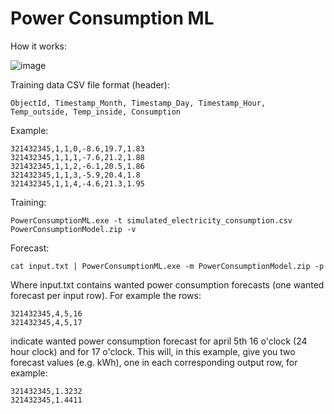 # Power Consumption ML

How it works:

![image](https://github.com/user-attachments/assets/af0c74c9-d518-470e-83e6-e05c4ffe3681)



Training data CSV file format (header):
```
ObjectId, Timestamp_Month, Timestamp_Day, Timestamp_Hour, Temp_outside, Temp_inside, Consumption
```

Example:

```
321432345,1,1,0,-8.6,19.7,1.83
321432345,1,1,1,-7.6,21.2,1.88
321432345,1,1,2,-6.1,20.5,1.86
321432345,1,1,3,-5.9,20.4,1.8
321432345,1,1,4,-4.6,21.3,1.95
```

Training:
```
PowerConsumptionML.exe -t simulated_electricity_consumption.csv PowerConsumptionModel.zip -v
```

Forecast:
```
cat input.txt | PowerConsumptionML.exe -m PowerConsumptionModel.zip -p
```
Where input.txt contains wanted power consumption forecasts (one wanted forecast per input row). For example the rows:

```
321432345,4,5,16 
321432345,4,5,17
```


indicate wanted power consumption forecast for april 5th 16 o'clock (24 hour clock) and for 17 o'clock. This will, in this example, give you two forecast values (e.g. kWh), one in each corresponding output row, for example:
```
321432345,1.3232
321432345,1.4411
```
